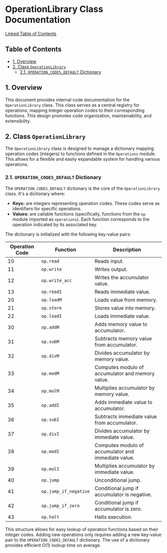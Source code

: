 # OperationLibrary Class Documentation

[Linked Table of Contents](#table-of-contents)

## Table of Contents

<a name="table-of-contents"></a>

* [1. Overview](#overview)
* [2. Class `OperationLibrary`](#class-operationlibrary)
    * [2.1. `OPERATION_CODES_DEFAULT` Dictionary](#operation-codes-default-dictionary)


## 1. Overview

This document provides internal code documentation for the `OperationLibrary` class.  This class serves as a central registry for operations, mapping integer operation codes to their corresponding functions.  This design promotes code organization, maintainability, and extensibility.


## 2. Class `OperationLibrary`

The `OperationLibrary` class is designed to manage a dictionary mapping operation codes (integers) to functions defined in the `Operations` module. This allows for a flexible and easily expandable system for handling various operations.

### 2.1. `OPERATION_CODES_DEFAULT` Dictionary

The `OPERATION_CODES_DEFAULT` dictionary is the core of the `OperationLibrary` class.  It's a dictionary where:

* **Keys:** are integers representing operation codes.  These codes serve as identifiers for specific operations.
* **Values:** are callable functions (specifically, functions from the `op` module imported as `operations`). Each function corresponds to the operation indicated by its associated key.

The dictionary is initialized with the following key-value pairs:

| Operation Code | Function         | Description                                   |
|-----------------|-----------------|-----------------------------------------------|
| 10              | `op.read`       | Reads input.                                |
| 11              | `op.write`      | Writes output.                               |
| 12              | `op.write_acc`   | Writes the accumulator value.                |
| 13              | `op.readI`      | Reads immediate value.                         |
| 20              | `op.loadM`      | Loads value from memory.                     |
| 21              | `op.store`      | Stores value into memory.                     |
| 22              | `op.loadI`      | Loads immediate value.                         |
| 30              | `op.addM`       | Adds memory value to accumulator.            |
| 31              | `op.subM`       | Subtracts memory value from accumulator.       |
| 32              | `op.divM`       | Divides accumulator by memory value.          |
| 33              | `op.modM`       | Computes modulo of accumulator and memory value.|
| 34              | `op.mulM`       | Multiplies accumulator by memory value.       |
| 35              | `op.addI`       | Adds immediate value to accumulator.          |
| 36              | `op.subI`       | Subtracts immediate value from accumulator.     |
| 37              | `op.divI`       | Divides accumulator by immediate value.       |
| 38              | `op.modI`       | Computes modulo of accumulator and immediate value.|
| 39              | `op.mulI`       | Multiplies accumulator by immediate value.     |
| 40              | `op.jump`       | Unconditional jump.                          |
| 41              | `op.jump_if_negative` | Conditional jump if accumulator is negative. |
| 42              | `op.jump_if_zero`   | Conditional jump if accumulator is zero.     |
| 43              | `op.halt`       | Halts execution.                             |


This structure allows for easy lookup of operation functions based on their integer codes.  Adding new operations only requires adding a new key-value pair to the `OPERATION_CODES_DEFAULT` dictionary.  The use of a dictionary provides efficient O(1) lookup time on average.
